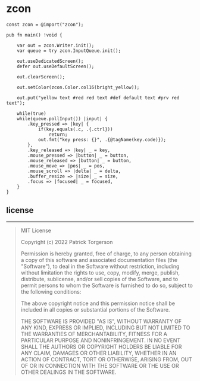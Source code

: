 # zcon

```zig
const zcon = @import("zcon");

pub fn main() !void {

    var out = zcon.Writer.init();
    var queue = try zcon.InputQueue.init();

    out.useDedicatedScreen();
    defer out.useDefaultScreen();

    out.clearScreen();

    out.setColor(zcon.Color.col16(bright_yellow));

    out.put("yellow text #red red text #def default text #prv red text");

    while(true)
    while(queue.pollInput()) |input| {
        .key_pressed => |key| {
            if(key.equals(.c, .{.ctrl}))
                return;
            out.fmt("key press: {}", .{@tagName(key.code)});
        },
        .key_released => |key| _ = key,
        .mouse_pressed => |button| _ = button,
        .mouse_released => |button| _ = button,
        .mouse_move => |pos| _ = pos,
        .mouse_scroll => |delta| _ = delta,
        .buffer_resize => |size| _ = size,
        .focus => |focused| _ = focused,
    }
}
```

## license
---

> MIT License
>
> Copyright (c) 2022 Patrick Torgerson
>
> Permission is hereby granted, free of charge, to any person obtaining a copy
> of this software and associated documentation files (the "Software"), to deal
> in the Software without restriction, including without limitation the rights
> to use, copy, modify, merge, publish, distribute, sublicense, and/or sell
> copies of the Software, and to permit persons to whom the Software is
> furnished to do so, subject to the following conditions:
>
> The above copyright notice and this permission notice shall be included in all
> copies or substantial portions of the Software.
>
> THE SOFTWARE IS PROVIDED "AS IS", WITHOUT WARRANTY OF ANY KIND, EXPRESS OR
> IMPLIED, INCLUDING BUT NOT LIMITED TO THE WARRANTIES OF MERCHANTABILITY,
> FITNESS FOR A PARTICULAR PURPOSE AND NONINFRINGEMENT. IN NO EVENT SHALL THE
> AUTHORS OR COPYRIGHT HOLDERS BE LIABLE FOR ANY CLAIM, DAMAGES OR OTHER
> LIABILITY, WHETHER IN AN ACTION OF CONTRACT, TORT OR OTHERWISE, ARISING FROM,
> OUT OF OR IN CONNECTION WITH THE SOFTWARE OR THE USE OR OTHER DEALINGS IN THE
> SOFTWARE.
